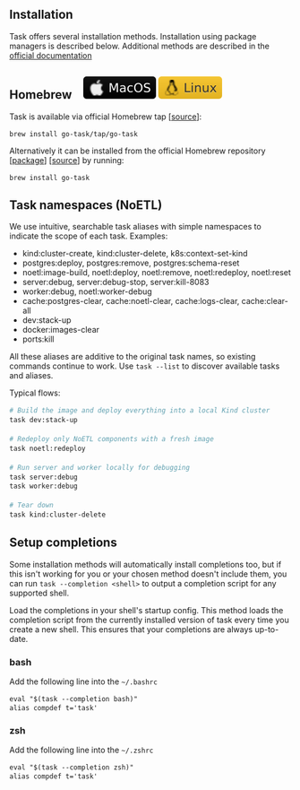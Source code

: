 ## Installation  

Task offers several installation methods. Installation using package managers is described below. Additional methods are described in the [official documentation](https://taskfile.dev/installation/)

## Homebrew &nbsp;&nbsp;&nbsp;![macos](/ci/documents/img/MacOS.svg "MacOS") ![linux](/ci/documents/img/Linux.svg "Linux")
Task is available via official Homebrew tap [[source](https://github.com/go-task/homebrew-tap/blob/main/Formula/go-task.rb)]:

```shell
brew install go-task/tap/go-task
```

Alternatively it can be installed from the official Homebrew repository [[package](https://formulae.brew.sh/formula/go-task)] [[source](https://github.com/Homebrew/homebrew-core/blob/master/Formula/g/go-task.rb)] by running:

```shell
brew install go-task
```

## Task namespaces (NoETL)

We use intuitive, searchable task aliases with simple namespaces to indicate the scope of each task. Examples:

- kind:cluster-create, kind:cluster-delete, k8s:context-set-kind
- postgres:deploy, postgres:remove, postgres:schema-reset
- noetl:image-build, noetl:deploy, noetl:remove, noetl:redeploy, noetl:reset
- server:debug, server:debug-stop, server:kill-8083
- worker:debug, noetl:worker-debug
- cache:postgres-clear, cache:noetl-clear, cache:logs-clear, cache:clear-all
- dev:stack-up
- docker:images-clear
- ports:kill

All these aliases are additive to the original task names, so existing commands continue to work. Use `task --list` to discover available tasks and aliases.

Typical flows:

```bash
# Build the image and deploy everything into a local Kind cluster
task dev:stack-up

# Redeploy only NoETL components with a fresh image
task noetl:redeploy

# Run server and worker locally for debugging
task server:debug
task worker:debug

# Tear down
task kind:cluster-delete
```

## Setup completions
Some installation methods will automatically install completions too, but if this isn't working for you or your chosen method doesn't include them, you can run `task --completion <shell>` to output a completion script for any supported shell.

Load the completions in your shell's startup config.
This method loads the completion script from the currently installed version of task every time you create a new shell. This ensures that your completions are always up-to-date.

### bash
Add the following line into the `~/.bashrc`
```
eval "$(task --completion bash)"
alias compdef t='task'
```
### zsh
Add the following line into the `~/.zshrc`
```
eval "$(task --completion zsh)"
alias compdef t='task'
```
